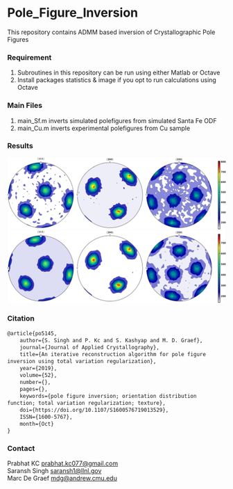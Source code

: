 # Pole_Figure_Inversion
This repository contains ADMM based inversion of Crystallographic Pole Figures

### Requirement
1.	Subroutines in this repository can be run using either Matlab or Octave 
2.	Install packages statistics & image if you opt to run calculations using Octave

### Main Files
1. main_Sf.m inverts simulated polefigures from simulated Santa Fe ODF
2. main_Cu.m inverts experimental polefigures from Cu sample

### Results
<img src="/results/Sf_complete/TV/pf_err_figs/noiselevel2.png" alt="Input PF fig"/>
<img src="/results/Sf_complete/TV/pf_rec_px_figs/noiselevel2.png" alt="Output Pf fig"/>

### Citation
    @article{po5145,
        author={S. Singh and P. Kc and S. Kashyap and M. D. Graef}, 
        journal={Journal of Applied Crystallography}, 
        title={An iterative reconstruction algorithm for pole figure inversion using total variation regularization}, 
        year={2019}, 
        volume={52}, 
        number={}, 
        pages={}, 
        keywords={pole figure inversion; orientation distribution function; total variation regularization; texture}, 
        doi={https://doi.org/10.1107/S1600576719013529},
        ISSN={1600-5767}, 
        month={Oct}
    }

### Contact
Prabhat KC
prabhat.kc077@gmail.com<br>
Saransh Singh
saransh1@llnl.gov<br>
Marc De Graef
mdg@andrew.cmu.edu
